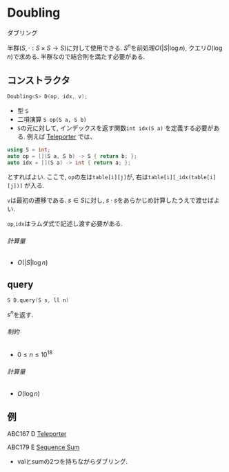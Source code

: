 # Doubling

ダブリング

半群$(S, \cdot : S \times S \to S)$に対して使用できる. $S^n$を前処理$O(|S|\log n)$, クエリ$O(\log n)$で求める. 半群なので結合則を満たす必要がある. 

## コンストラクタ

```C++
Doubling<S> D(op, idx, v);
```

- 型 `S`
- 二項演算 `S op(S a, S b)`
- `S`の元に対して, インデックスを返す関数`int idx(S a)`
  を定義する必要がある. 例えば [Teleporter](https://atcoder.jp/contests/abc167/tasks/abc167_d) では、
```C++
using S = int;
auto op = [](S a, S b) -> S { return b; };
auto idx = [](S a) -> int { return a; };
```

とすればよい. ここで, `op`の左は`table[i][j]`が, 右は`table[i][_idx(table[i][j])]` が入る.

`v`は最初の遷移である. $s\in S$に対し, $s \cdot s$をあらかじめ計算したうえで渡せばよい.

`op`,`idx`はラムダ式で記述し渡す必要がある.

###### 計算量

- $O(|S|\log n)$



## query

```C++
S D.query(S s, ll n)
```

$s^n$を返す.

###### 制約

- $0 \leq n \leq 10^{18}$

###### 計算量

- $O(\log n)$



## 例

ABC167 D [Teleporter](https://atcoder.jp/contests/abc167/submissions/29492290)

ABC179 E [Sequence Sum](https://atcoder.jp/contests/abc179/submissions/29492311)

- valとsumの2つを持ちながらダブリング. 
